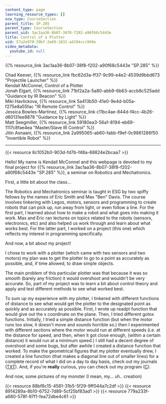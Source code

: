 ```yaml
---
content_type: page
learning_resource_types: []
ocw_type: CourseSection
parent_title: SP.285
parent_type: CourseSection
parent_uid: 3ac1aa36-8b07-38f8-f202-a90f68c5443e
title: Control of a Plotter
uid: 57a2e970-39bf-2e69-1831-a4194ccc949e
video_metadata:
  youtube_id: null
---
```


{{% resource_link 3ac1aa36-8b07-38f8-f202-a90f68c5443e "SP.285" %}}

Chad Keever, {{% resource_link fbc62d3a-ff37-9c99-e4e2-4539d9bbd673 "Projectile Launcher" %}}  
Kendall McConnel, Control of a Plotter  
Jonah Elgart, {{% resource_link 71bf2a2a-5a80-abb9-6b63-accb8c525add "Guidance by IR Beacon" %}}  
Miki Havlickova, {{% resource_link 5a413b50-41e0-9e4d-b05a-f275e8a55fac "IR Remote Control" %}}  
Jessica Bowles-Martinez, {{% resource_link c11bc4ae-844d-f4cc-4b26-d80131ee8878 "Guidance by Light" %}}  
Matt Seegmiller, {{% resource_link 59180ea3-56a1-8194-eb69-1117c8fae4ea "Master/Slave IR Control" %}}  
Jitin Asnaani, {{% resource_link 2a995065-ab60-fabb-f9ef-0c9861286f50 "Invertible Robot" %}}

* * *

{{< resource 8c1052b0-903d-fd7b-f48a-68824e2bcaa7 >}}

Hello! My name is Kendall McConnel and this webpage is devoted to my final project for {{% resource_link 3ac1aa36-8b07-38f8-f202-a90f68c5443e "SP.285" %}}, a seminar on Robotics and Mechatronics.

First, a little bit about the class...

The Robotics and Mechatronics seminar is taught in ESG by two spiffy fellows by the names of Eric Smith and Max "Ben" Davis. The course involves tinkering with Legos, motors, sensors and programming to create robots that can pick up, run away from light, or even follow a line. For the first part, I learned about how to make a robot and what goes into making it work. Max and Eric ran lectures on topics related to the robots (sensors, electronics, etc) and also helped us work through and learn about what works best. For the latter part, I worked on a project (this one) which reflects my interest in programming specifically.

And now, a bit about my project!

I chose to work with a plotter (which came with two sensors and two motors) my plan was to get the plotter to go to a point as accurately as possible, and, if time allowed, to draw simple objects.

The main problem of this particular plotter was that because it was so smooth (barely any friction) it would overshoot and wouldn't be very accurate. So, part of my project was to learn a bit about control theory and apply and test different methods to see what worked best.

To sum up my experience with my plotter, I tinkered with different functions of distance to see what would get the plotter to the designated point as quickly and as accurately as possible. First, I wrote up readpt function that would give out the x coordinate on the plane. Then, I tried different gotox functions. Initially, I tried a simple distance function (but when the motor runs too slow, it doesn't move and sounds horrible so.) then I experimented with different sections where the motor would run at different speeds (i.e. at the distance for speed, and then, when it got close enough, (within a certain distance) it would run at a minimum speed.) I still had a decent degree of overshoot and some bugs, but after awhile I created a distance function that worked. To make the geometrical figures that my plotter eventually drew, I created a line function (that makes a diagonal line out of smaller lines) for a complete record of what I did on a day to day basis, check out my journals ([TXT](./resolveuid/e47a347f5a4489c95fea0698038b2045)). And, if you're **really** curious, you can check out my program ([C](./resolveuid/9b8889e8d59f30ffc93cd599e7cbc6de)).

And now, some pictures of my monster (I mean, my... uh.. creation)

{{< resource 88bf8c15-4581-31b5-5f29-9ff044a7c2df >}} {{< resource 8914289a-8b10-6752-7d89-5cf25bf83ad1 >}} {{< resource 779a233f-a680-578f-97f1-fea72dbe4c61 >}}